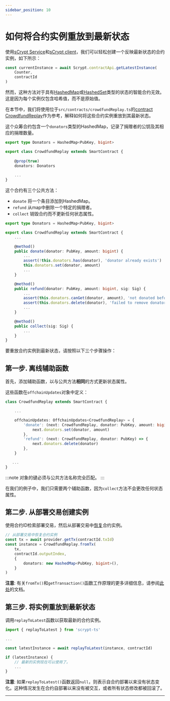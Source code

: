 ```yaml
---
sidebar_position: 10
---
```


# 如何将合约实例重放到最新状态

使用[sCrypt Service](./how-to-integrate-scrypt-service.md)和[sCrypt client](./how-to-integrate-scrypt-service.md#step-1-initialize-client)，我们可以轻松创建一个反映最新状态的合约实例，如下所示：

```ts
const currentInstance = await Scrypt.contractApi.getLatestInstance(
    Counter,
    contractId
)
```

然而，这种方法对于具有[HashedMap](../how-to-write-a-contract/built-ins.md#hashedmap)或[HashedSet](../how-to-write-a-contract/built-ins.md#hashedset)类型的状态的智能合约无效。这是因为每个实例仅包含哈希值，而不是原始值。

在本节中，我们将使用位于`src/contracts/crowdfundReplay.ts`的[contract CrowdfundReplay](https://github.com/sCrypt-Inc/boilerplate/blob/master/src/contracts/crowdfundReplay.ts)作为参考，解释如何将这些合约实例重放到其最新状态。

这个众筹合约包含一个`donators`类型的HashedMap，记录了捐赠者的公钥及其相应的捐赠数量。

```ts
export type Donators = HashedMap<PubKey, bigint>

export class CrowdfundReplay extends SmartContract {
	
	@prop(true)
	donators: Donators
	
	...
}
```

这个合约有三个公共方法：

- `donate` 将一个条目添加到HashedMap。
- `refund` 从map中删除一个特定的捐赠者。
- `collect` 销毁合约而不更新任何状态属性。

```ts
export type Donators = HashedMap<PubKey, bigint>

export class CrowdfundReplay extends SmartContract {
	...

	@method()
    public donate(donator: PubKey, amount: bigint) {
        ...
        assert(!this.donators.has(donator), 'donator already exists')
		this.donators.set(donator, amount)
        ...
    }

    @method()
    public refund(donator: PubKey, amount: bigint, sig: Sig) {
        ...
        assert(this.donators.canGet(donator, amount), 'not donated before')
        assert(this.donators.delete(donator), 'failed to remove donator')
        ...
    }

    @method()
    public collect(sig: Sig) {
        ...
    }
}
```

要重放合约实例到最新状态，请按照以下三个步骤操作：

## 第一步. 离线辅助函数

首先，添加辅助函数，以与公共方法**相同**的方式更新状态属性。

这些函数在`offchainUpdates`对象中定义：

```ts
class CrowdfundReplay extends SmartContract {

    ...

    offchainUpdates: OffchainUpdates<CrowdfundReplay> = {
        'donate': (next: CrowdfundReplay, donator: PubKey, amount: bigint) => {
            next.donators.set(donator, amount)
        },
        'refund': (next: CrowdfundReplay, donator: PubKey) => {
            next.donators.delete(donator)
        },
    }

   ...
}
```

:::note
对象的键必须与公共方法名称完全匹配。
:::

在我们的例子中，我们只需要两个辅助函数，因为`collect`方法不会更改任何状态属性。

## 第二步. 从部署交易创建实例

使用合约ID检索部署交易，然后从部署交易中[恢复](../how-to-write-a-contract/built-ins.md#fromtx)合约实例。

```ts
// 从部署交易中恢复合约实例
const tx = await provider.getTx(contractId.txId)
const instance = CrowdfundReplay.fromTx(
    tx,
    contractId.outputIndex,
    {
        donators: new HashedMap<PubKey, bigint>(),
    }
)
```

**注意**: 有关`fromTx()`和`getTransaction()`函数工作原理的更多详细信息，请参阅[此处](../how-to-write-a-contract/built-ins.md#fromtx)的文档。

## 第三步. 将实例重放到最新状态

调用`replayToLatest`函数以获取最新的合约实例。

```ts
import { replayToLatest } from 'scrypt-ts'

...

const latestInstance = await replayToLatest(instance, contractId)

if (latestInstance) {
    // 最新的实例现在可以使用了。
    ...
}
```

**注意**: 如果`replayToLatest()`函数返回`null`，则表示自合约部署以来没有状态变化。这种情况发生在合约自部署以来没有被交互，或者所有状态修改都被回滚了。

---

